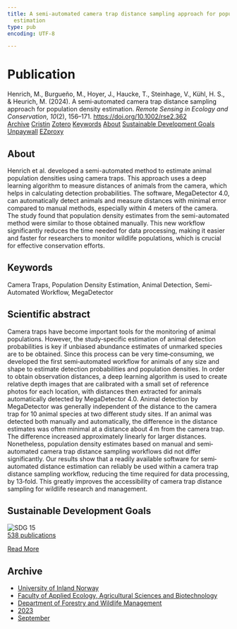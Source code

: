 ```yaml
---
title: A semi‐automated camera trap distance sampling approach for population density
  estimation
type: pub
encoding: UTF-8

---
```

<h1>Publication</h1>
<article id="csl-bib-container-9I32EAM4" class="csl-bib-container">
  <div class="csl-bib-body"> <div class="csl-entry">Henrich, M., Burgueño, M., Hoyer, J., Haucke, T., Steinhage, V., Kühl, H. S., &#38; Heurich, M. (2024). A semi‐automated camera trap distance sampling approach for population density estimation. <i>Remote Sensing in Ecology and Conservation</i>, <i>10</i>(2), 156–171. <a href="https://doi.org/10.1002/rse2.362">https://doi.org/10.1002/rse2.362</a></div> </div>
  <div class="csl-bib-buttons">
    <a href="#taxonomy-article-9I32EAM4" alt="archive" class="csl-bib-button">Archive</a>
    <a href="https://app.cristin.no/results/show.jsf?id=2174215" alt="Cristin" class="csl-bib-button">Cristin</a>
    <a href="http://zotero.org/groups/5881554/items/9I32EAM4" alt="Zotero" class="csl-bib-button">Zotero</a>
    <a href="#keywords-article-9I32EAM4" alt="keywords" class="csl-bib-button">Keywords</a>
    <a href="#about-article-9I32EAM4" alt="about_pub" class="csl-bib-button">About</a>
    <a href="#sdg-article-9I32EAM4" alt="sdg" class="csl-bib-button">Sustainable Development Goals</a>
    <a href="https://onlinelibrary.wiley.com/doi/pdfdirect/10.1002/rse2.362" alt="Unpaywall" class="csl-bib-button">Unpaywall</a>
    <a href="https://onlinelibrary.wiley.com/doi/pdfdirect/10.1002/rse2.362" alt="EZproxy" class="csl-bib-button">EZproxy</a>
  </div>
  <div id="csl-bib-meta-container-9I32EAM4"></div>
</article>
<div id="csl-bib-meta-9I32EAM4" class="csl-bib-meta">
  <article id="about-article-9I32EAM4" class="about_pub-article">
    <h1>About</h1>
    Henrich et al. developed a semi-automated method to estimate animal population densities using camera traps. This approach uses a deep learning algorithm to measure distances of animals from the camera, which helps in calculating detection probabilities. The software, MegaDetector 4.0, can automatically detect animals and measure distances with minimal error compared to manual methods, especially within 4 meters of the camera. The study found that population density estimates from the semi-automated method were similar to those obtained manually. This new workflow significantly reduces the time needed for data processing, making it easier and faster for researchers to monitor wildlife populations, which is crucial for effective conservation efforts.
  </article>
  <article id="keywords-article-9I32EAM4" class="keywords-article">
    <h1>Keywords</h1>
    Camera Traps, Population Density Estimation, Animal Detection, Semi-Automated Workflow, MegaDetector
  </article>
  <article id="abstract-article-9I32EAM4" class="abstract-article">
    <h1>Scientific abstract</h1>
    Camera traps have become important tools for the monitoring of animal populations. However, the study‐specific estimation of animal detection probabilities is key if unbiased abundance estimates of unmarked species are to be obtained. Since this process can be very time‐consuming, we developed the first semi‐automated workflow for animals of any size and shape to estimate detection probabilities and population densities. In order to obtain observation distances, a deep learning algorithm is used to create relative depth images that are calibrated with a small set of reference photos for each location, with distances then extracted for animals automatically detected by MegaDetector 4.0. Animal detection by MegaDetector was generally independent of the distance to the camera trap for 10 animal species at two different study sites. If an animal was detected both manually and automatically, the difference in the distance estimates was often minimal at a distance about 4 m from the camera trap. The difference increased approximately linearly for larger distances. Nonetheless, population density estimates based on manual and semi‐automated camera trap distance sampling workflows did not differ significantly. Our results show that a readily available software for semi‐automated distance estimation can reliably be used within a camera trap distance sampling workflow, reducing the time required for data processing, by 13‐fold. This greatly improves the accessibility of camera trap distance sampling for wildlife research and management.
  </article>
  <article id="sdg-article-9I32EAM4" class="sdg-article">
    <h1>Sustainable Development Goals</h1>
    <div class="sdg-container"><div id="sdg15" class="sdg">
        <img src="{{< params subfolder >}}images/sdg/sdg15_en.png" class="image" alt="SDG 15">
        <div class="sdg-overlay">
          <a href="{{< params subfolder >}}en/archive/?sdg=15#archive" class="sdg-publication-count"><span>538</span> publications</a>
          <p><a href="https://sdgs.un.org/goals/goal15" class="sdg-read-more">Read More</a></p>
        </div>
      </div></div>
  </article>
  <article id="taxonomy-article-9I32EAM4" class="taxonomy-article">
    <h1>Archive</h1>
    <ul>
      <li><a href="{{< params subfolder >}}en/archive/?key=3DCRN523">University of Inland Norway</a></li>
      <li><a href="{{< params subfolder >}}en/archive/?key=T77LXH6D">Faculty of Applied Ecology, Agricultural Sciences and Biotechnology</a></li>
      <li><a href="{{< params subfolder >}}en/archive/?key=7TRARPE3">Department of Forestry and Wildlife Management</a></li>
      <li><a href="{{< params subfolder >}}en/archive/?key=WXLLSUEU">2023</a></li>
      <li><a href="{{< params subfolder >}}en/archive/?key=AGMKHRCB">September</a></li>
    </ul>
  </article>
</div>
